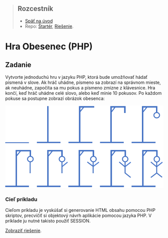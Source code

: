 <div class="hidden">

> ## Rozcestník
> - [Späť na úvod](../../README.md)
> - Repo: [Štartér](/../../tree/main/php/hangman), [Riešenie](/../../tree/solution/php/hangman).
</div>

# Hra Obesenec (PHP)

## Zadanie

Vytvorte jednoduchú hru v jazyku PHP, ktorá bude umožňovať hádať písmená v slove. Ak hráč uhádne, písmeno sa zobrazí na
správnom mieste, ak neuhádne, započíta sa mu pokus a písmeno zmizne z klávesnice. Hra končí, keď hráč uhádne celé slovo,
alebo keď minie 10 pokusov. Po každom pokuse sa postupne zobrazí obrázok obesenca:

![](images_hangman/hangman_pictures.png)

### Cieľ príkladu

Cieľom príkladu je vyskúšať si generovanie HTML obsahu pomocou PHP skriptov, precvičiť si objektový návrh aplikácie
pomocou jazyka PHP. V príklade ju nutné takisto použiť SESSION.

<div class="hidden">

[Zobraziť riešenie](riesenie.md).
</div>